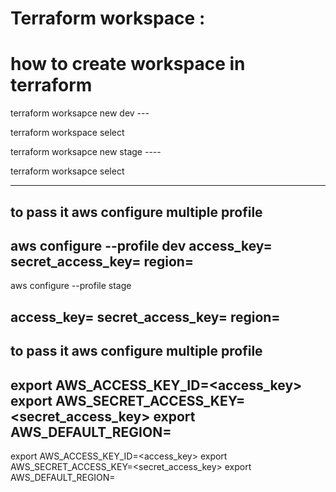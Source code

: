 Terraform workspace :
=====================
how to create workspace in terraform
======================================
terraform worksapce new dev ---<env name>

terraform workspace select <dev>

terraform worksapce new stage ----<env name>

terraform worksapce select <stage>

---------------------------------------- 

to pass it aws configure multiple profile 
------------------------------------------
aws configure --profile dev
access_key=
secret_access_key=
region=
--------------------------------
aws configure --profile stage

access_key=
secret_access_key=
region=
--------------------------------------

to pass it aws configure multiple profile 
-------------------------------------------
export AWS_ACCESS_KEY_ID=<access_key>
export AWS_SECRET_ACCESS_KEY=<secret_access_key>
export AWS_DEFAULT_REGION=<region>
--------------------------------------------------------------------------
export AWS_ACCESS_KEY_ID=<access_key>
export AWS_SECRET_ACCESS_KEY=<secret_access_key>
export AWS_DEFAULT_REGION=<region>


